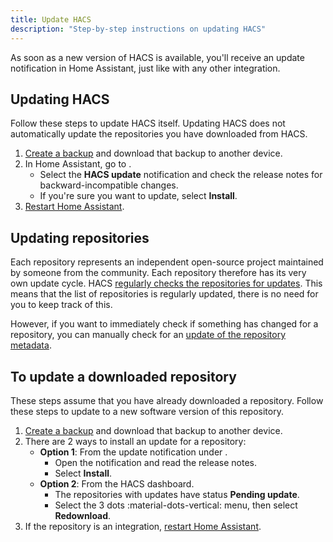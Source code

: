 ```yaml
---
title: Update HACS
description: "Step-by-step instructions on updating HACS"
---
```


As soon as a new version of HACS is available, you'll receive an update notification in Home Assistant, just like with any other integration.

## Updating HACS

Follow these steps to update HACS itself. Updating HACS does not automatically update the repositories you have downloaded from HACS.

1. [Create a backup](/docs/use/data.md/#creating-a-backup) and download that backup to another device.
2. In Home Assistant, go to <!-- hacs:my updates title="**{{coreui('panel.config')}}** > **{{coreui('ui.panel.config.updates.caption')}}**" -->.
    - Select the **HACS update** notification and check the release notes for backward-incompatible changes.
    - If you're sure you want to update, select **Install**.
3. [Restart Home Assistant](https://www.home-assistant.io/docs/configuration/#reloading-the-configuration-to-apply-changes).

## Updating repositories

Each repository represents an independent open-source project maintained by someone from the community. Each repository therefore has its very own update cycle.
HACS [regularly checks the repositories for updates](/docs/faq/data_sources.md/#updates). This means that the list of repositories is regularly updated, there is no need for you to keep track of this.

However, if you want to immediately check if something has changed for a repository, you can manually check for an [update of the repository metadata](/docs/use/repositories/dashboard.md/#updating-repository-metadata).

## To update a downloaded repository

These steps assume that you have already downloaded a repository. Follow these steps to update to a new software version of this repository.

1. [Create a backup](/docs/use/data.md/#creating-a-backup) and download that backup to another device.
2. There are 2 ways to install an update for a repository:
    - **Option 1**: From the update notification  under <!-- hacs:my updates title="**{{coreui('panel.config')}}** > **{{coreui('ui.panel.config.updates.caption')}}**" -->.
        - Open the notification and read the release notes.
        - Select **Install**.
    - **Option 2**: From the HACS dashboard.
        - The repositories with updates have status **Pending update**.
        - Select the 3 dots :material-dots-vertical: menu, then select **Redownload**.
3. If the repository is an integration, [restart Home Assistant](https://www.home-assistant.io/docs/configuration/#reloading-the-configuration-to-apply-changes).
